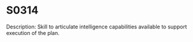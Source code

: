 # S0314
Description: Skill to articulate intelligence capabilities available to support execution of the plan.
